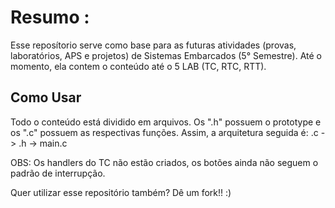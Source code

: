 # Resumo :

Esse reposítorio serve como base para as futuras atividades (provas, laboratórios, APS e projetos) de Sistemas Embarcados (5° Semestre). Até o momento, ela contem o conteúdo até o 5 LAB (TC, RTC, RTT).

## Como Usar

Todo o conteúdo está dividido em arquivos. Os ".h" possuem o prototype e os ".c" possuem as respectivas funções. Assim, a arquitetura seguida é: .c -> .h -> main.c

OBS: Os handlers do TC não estão criados, os botões ainda não seguem o padrão de interrupção.

Quer utilizar esse repositório também? Dê um fork!! :)


